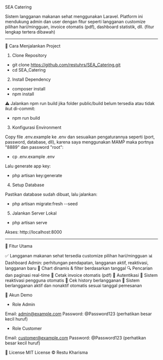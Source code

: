 SEA Catering

Sistem langganan makanan sehat menggunakan Laravel. Platform ini mendukung admin dan user dengan fitur seperti langganan customize pilihan hari/mingguan, invoice otomatis (pdf), dashboard statistik, dll.
(fitur lengkap tertera dibawah)

--------------------------------------------

🚀 Cara Menjalankan Project

1. Clone Repository

- git clone https://github.com/restuhrs/SEA_Catering.git
- cd SEA_Catering

2. Install Dependency

- composer install
- npm install 

⚠️ Jalankan npm run build jika folder public/build belum tersedia atau tidak ikut di-commit:
- npm run build

3. Konfigurasi Environment

Copy file .env.example ke .env dan sesuaikan pengaturannya seperti (port, password, database, dll), 
karena saya menggunakan MAMP maka portnya "8889" dan password "root":

- cp .env.example .env

Lalu generate app key:

- php artisan key:generate

4. Setup Database

Pastikan database sudah dibuat, lalu jalankan:

- php artisan migrate:fresh --seed

5. Jalankan Server Lokal

- php artisan serve

Akses: http://localhost:8000

--------------------------------------

📁 Fitur Utama

✅ Langganan makanan sehat tersedia customize pilihan hari/mingguan
📊 Dashboard Admin: perhitungan pendapatan, langganan aktif, reaktivasi, langganan baru 
📆 Chart dinamis & filter berdasarkan tanggal
🔍 Pencarian dan paginasi real-time
🧾 Cetak invoice otomatis (pdf)
🔐 Autentikasi
🔄 Sistem reaktivasi pengguna otomatis
📖 Cek history berlangganan
📅 Sistem berlangganan aktif dan nonaktif otomatis sesuai tanggal pemesanan


🔐 Akun Demo

- Role Admin 

Email: admin@example.com
Password: @Password123 (perhatikan besar kecil huruf)

- Role Customer 

Email: customer@example.com
Password: @Password123 (perhatikan besar kecil huruf)


📄 License
MIT License © Restu Kharisma 
